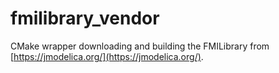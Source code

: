 # fmilibrary_vendor

CMake wrapper downloading and building the FMILibrary from [https://jmodelica.org/](https://jmodelica.org/).